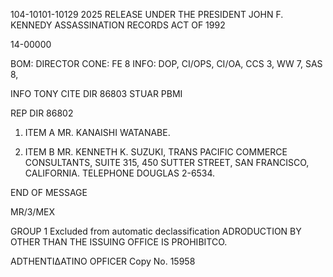 104-10101-10129 2025 RELEASE UNDER THE PRESIDENT JOHN F. KENNEDY ASSASSINATION RECORDS ACT OF 1992

14-00000

BOM: DIRECTOR
CONE: FE 8
INFO: DOP, CI/OPS, CI/OA, CCS 3, WW 7, SAS 8,

INFO TONY CITE DIR
86803
STUAR PBMI

REP DIR 86802

1. ITEM A MR. KANAISHI WATANABE.

2. ITEM B MR. KENNETH K. SUZUKI, TRANS PACIFIC COMMERCE
CONSULTANTS, SUITE 315, 450 SUTTER STREET, SAN FRANCISCO,
CALIFORNIA. TELEPHONE DOUGLAS 2-6534.

END OF MESSAGE

MR/3/MEX

GROUP 1
Excluded from automatic
declassification
ADRODUCTION BY OTHER THAN THE ISSUING OFFICE IS PROHIBITCO.

ADTHENTΙΔΑΤΙΝΟ
OPFICER
Copy No.
15958